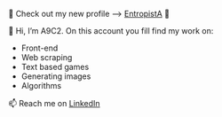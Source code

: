 🌟 Check out my new profile --> [EntropistA](https://github.com/EntropistA) 🌟

👋 Hi, I’m A9C2. On this account you fill find my work on:
- Front-end
- Web scraping
- Text based games
- Generating images
- Algorithms

📫 Reach me on [LinkedIn](https://www.linkedin.com/in/adam-wilczynski)


<!---
A9C2/A9C2 is a ✨ special ✨ repository because its `README.md` (this file) appears on your GitHub profile.
You can click the Preview link to take a look at your changes.
--->
